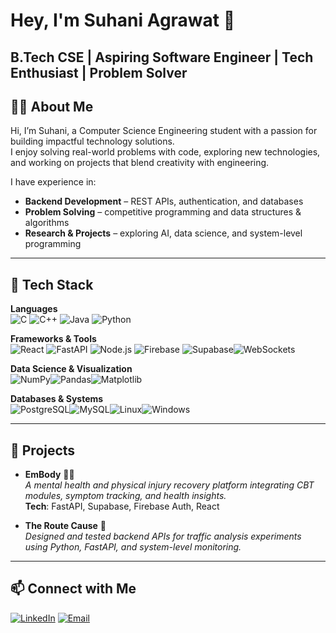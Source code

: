 # Hey, I'm Suhani Agrawat 👋  

**B.Tech CSE | Aspiring Software Engineer | Tech Enthusiast | Problem Solver**    
---

## 👩‍💻 About Me  
Hi, I’m Suhani, a Computer Science Engineering student with a passion for building impactful technology solutions.  
I enjoy solving real-world problems with code, exploring new technologies, and working on projects that blend creativity with engineering.  

I have experience in:  
- **Backend Development** – REST APIs, authentication, and databases  
- **Problem Solving** – competitive programming and data structures & algorithms  
- **Research & Projects** – exploring AI, data science, and system-level programming  

---

## 🚀 Tech Stack  

**Languages**  
![C](https://img.shields.io/badge/C-00599C?style=for-the-badge&logo=c&logoColor=white)  ![C++](https://img.shields.io/badge/C++-00599C?style=for-the-badge&logo=cplusplus&logoColor=white)  ![Java](https://img.shields.io/badge/Java-ED8B00?style=for-the-badge&logo=openjdk&logoColor=white)  ![Python](https://img.shields.io/badge/Python-3776AB?style=for-the-badge&logo=python&logoColor=white)  

**Frameworks & Tools**  
![React](https://img.shields.io/badge/React-20232A?style=for-the-badge&logo=react&logoColor=61DAFB)  ![FastAPI](https://img.shields.io/badge/FastAPI-009688?style=for-the-badge&logo=fastapi&logoColor=white)  ![Node.js](https://img.shields.io/badge/Node.js-339933?style=for-the-badge&logo=node-dot-js&logoColor=white)  ![Firebase](https://img.shields.io/badge/Firebase-FFCA28?style=for-the-badge&logo=firebase&logoColor=black)  ![Supabase](https://img.shields.io/badge/Supabase-3ECF8E?style=for-the-badge&logo=supabase&logoColor=white)![WebSockets](https://img.shields.io/badge/WebSockets-010101?style=for-the-badge&logo=socketdotio&logoColor=white)  

**Data Science & Visualization**  
![NumPy](https://img.shields.io/badge/NumPy-013243?style=for-the-badge&logo=numpy&logoColor=white)![Pandas](https://img.shields.io/badge/Pandas-150458?style=for-the-badge&logo=pandas&logoColor=white)![Matplotlib](https://img.shields.io/badge/Matplotlib-11557c?style=for-the-badge&logo=plotly&logoColor=white)  

**Databases & Systems**  
![PostgreSQL](https://img.shields.io/badge/PostgreSQL-316192?style=for-the-badge&logo=postgresql&logoColor=white)![MySQL](https://img.shields.io/badge/MySQL-4479A1?style=for-the-badge&logo=mysql&logoColor=white)![Linux](https://img.shields.io/badge/Linux-FCC624?style=for-the-badge&logo=linux&logoColor=black)![Windows](https://img.shields.io/badge/Windows-0078D6?style=for-the-badge&logo=windows&logoColor=white)  

---

## 📌 Projects  

- **EmBody** 🧠💪  
  *A mental health and physical injury recovery platform integrating CBT modules, symptom tracking, and health insights.*  
  **Tech**: FastAPI, Supabase, Firebase Auth, React  

- **The Route Cause** 🚦  
  *Designed and tested backend APIs for traffic analysis experiments using Python, FastAPI, and system-level monitoring.*  

---

## 📫 Connect with Me  
[![LinkedIn](https://img.shields.io/badge/LinkedIn-0A66C2?style=for-the-badge&logo=linkedin&logoColor=white)](www.linkedin.com/in/suhani-deepak-agrawat) [![Email](https://img.shields.io/badge/Email-D14836?style=for-the-badge&logo=gmail&logoColor=white)](mailto:simplysuhani112@gmail.com)  
